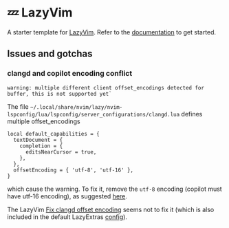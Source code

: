 # 💤 LazyVim

A starter template for [LazyVim](https://github.com/LazyVim/LazyVim).
Refer to the [documentation](https://lazyvim.github.io/installation) to get started.

## Issues and gotchas

### clangd and copilot encoding conflict

```
warning: multiple different client offset_encodings detected for buffer, this is not supported yet`
```

The file `~/.local/share/nvim/lazy/nvim-lspconfig/lua/lspconfig/server_configurations/clangd.lua` defines multiple offset_encodings

```
local default_capabilities = {
  textDocument = {
    completion = {
      editsNearCursor = true,
    },
  },
  offsetEncoding = { 'utf-8', 'utf-16' },
}
```

which cause the warning. To fix it, remove the `utf-8` encoding (copilot must have utf-16 encoding), as suggested [here](https://github.com/neovim/nvim-lspconfig/issues/2184#issuecomment-1511154286).

The LazyVim [Fix clangd offset encoding](https://www.lazyvim.org/configuration/recipes#fix-clangd-offset-encoding) seems not to fix it (which is also included in the default LazyExtras [config](https://github.com/LazyVim/LazyVim/blob/864c58cae6df28c602ecb4c94bc12a46206760aa/lua/lazyvim/plugins/extras/lang/clangd.lua#L68)).
